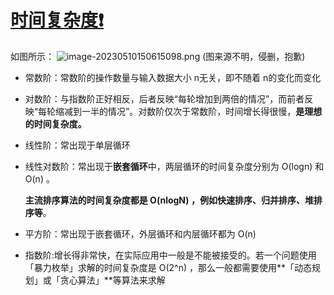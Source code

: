 # [时间复杂度❗](https://github.com/HealUP/MyBlog/issues/20)

如图所示：
![image-20230510150615098.png](https://s2.loli.net/2023/05/11/OJAsnZ8d7gpSVuz.png)
(图来源不明，侵删，抱歉)
- 常数阶：常数阶的操作数量与输入数据大小 n无关，即不随着 n的变化而变化

- 对数阶：与指数阶正好相反，后者反映“每轮增加到两倍的情况”，而前者反映“每轮缩减到一半的情况”。对数阶仅次于常数阶，时间增长得很慢，**是理想的时间复杂度。**

- 线性阶：常出现于单层循环

- 线性对数阶：常出现于**嵌套循环**中，两层循环的时间复杂度分别为 O(log⁡n) 和 O(n) 。

  **主流排序算法的时间复杂度都是 O(nlog⁡N) ，例如快速排序、归并排序、堆排序等**。

- 平方阶：常出现于嵌套循环，外层循环和内层循环都为 O(n) 

- 指数阶:增长得非常快，在实际应用中一般是不能被接受的。若一个问题使用「暴力枚举」求解的时间复杂度是 O(2^n) ，那么一般都需要使用**「动态规划」或「贪心算法」**等算法来求解